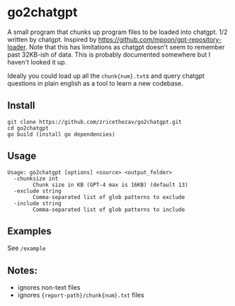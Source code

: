 # go2chatgpt
A small program that chunks up program files to be loaded into chatgpt. 1/2 written by chatgpt. Inspired by https://github.com/mpoon/gpt-repository-loader. Note that this has limitations as chatgpt doesn't seem to remember past 32KB-ish of data. This is probably documented somewhere but I haven't looked it up.

Ideally you could load up all the `chunk{num}.txt`s and query chatgpt questions in plain english as a tool to learn a new codebase.

## Install
```
git clone https://github.com/zricethezav/go2chatgpt.git
cd go2chatgpt
go build (install go dependencies)
```

## Usage
```
Usage: go2chatgpt [options] <source> <output_folder>
  -chunksize int
        Chunk size in KB (GPT-4 max is 16KB) (default 13)
  -exclude string
        Comma-separated list of glob patterns to exclude
  -include string
        Comma-separated list of glob patterns to include
```

## Examples
See `/example`

## Notes:
- ignores non-text files
- ignores `{report-path}/chunk{num}.txt` files

